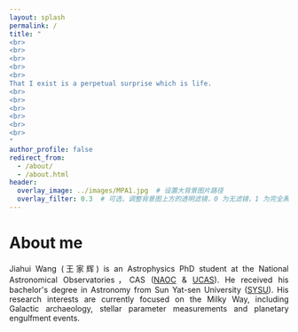 ```yaml
---
layout: splash
permalink: /
title: "
<br>
<br>
<br>
<br>
<br>
That I exist is a perpetual surprise which is life.
<br>
<br>
<br>
<br>
<br>
<br>
"
author_profile: false
redirect_from: 
  - /about/
  - /about.html
header:
  overlay_image: ../images/MPA1.jpg  # 设置大背景图片路径
  overlay_filter: 0.3  # 可选，调整背景图上方的透明滤镜，0 为无滤镜，1 为完全黑色
---
```

About me
======

<p style="text-align: justify;">
Jiahui Wang (王家辉) is an Astrophysics PhD student at the National Astronomical Observatories，CAS (<a href="https://nao.cas.cn/">NAOC</a> & <a href="https://www.ucas.ac.cn/">UCAS</a>). He received his bachelor's degree in Astronomy from Sun Yat-sen University (<a href="https://spa.sysu.edu.cn/">SYSU</a>). His research interests are currently focused on the Milky Way, including Galactic archaeology, stellar parameter measurements and planetary engulfment events. 
</p>
